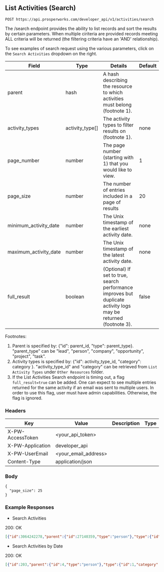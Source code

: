 ## List Activities (Search)

```POST https://api.prosperworks.com/developer_api/v1/activities/search```

The /search endpoint provides the ability to list records and sort the results by certain parameters. When multiple ciriteria are provided records meeting ALL criteria will be returned (the filtering criteria have an 'AND' relationship).

To see examples of search request using the various parameters, click on the `Search Activities` dropdown on the right.

|     Field             |      Type       |                               Details                                                                            | Default |
| --------------------- | --------------- | ---------------------------------------------------------------------------------------------------------------- | ------- |
| parent                | hash            | A hash describing the resource to which activities must belong (footnote 1).                                     |         |
| activity_types        | activity_type[] | The activity types to filter results on (footnote 1).                                                            | none    |
| page_number           | number          | The page number (starting with 1) that you would like to view.                                                   | 1       |
| page_size             | number          | The number of entries included in a page of results                                                              | 20      |
| minimum_activity_date | number          | The Unix timestamp of the earliest activity date.                                                                | none    |
| maximum_activity_date | number          | The Unix timestamp of the latest activity date.                                                                  | none    |
| full_result           | boolean         | (Optional) If set to true, search performance improves but duplicate activity logs may be returned (footnote 3). | false   |

Footnotes:
1. Parent is specified by: {"id": parent_id, "type": parent_type}. "parent_type" can be "lead", "person", "company", "opportunity", "project", "task". 
2. Activity types is specified by: {"id": activity_type_id, "category": category }. "activity_type_id" and "category" can be retrieved from `List Activity Types` under `Other Resources` folder.
3. If the List Activities Search endpoint is timing out, a flag `full_result=true` can be added. One can expect to see multiple entries returned for the same activity if an email was sent to multiple users. In order to use this flag, user must have admin capabilities. Otherwise, the flag is ignored.

### Headers

Key | Value | Description | Type
--- | --- | --- | ---
X-PW-AccessToken | <your_api_token> |  | 
X-PW-Application | developer_api |  | 
X-PW-UserEmail | <your_email_address> |  | 
Content-Type | application/json |  | 
### Body

```
{
  "page_size": 25
}
```
### Example Responses

- Search Activities

200: OK
```json
[{"id":3064242278,"parent":{"id":27140359,"type":"person"},"type":{"id":0,"category":"user"},"user_id":137658,"details":"This is the description of this note","activity_date":1496772355,"old_value":null,"new_value":null,"date_created":1496772355,"date_modified":1496772355},{"id":3061844454,"parent":{"id":9607580,"type":"company"},"type":{"id":190711,"category":"user"},"user_id":137658,"details":"This is an update","activity_date":1496710783,"old_value":null,"new_value":null,"date_created":1496710787,"date_modified":1496710783},{"id":3061588719,"parent":{"id":27140442,"type":"person"},"type":{"id":190711,"category":"user"},"user_id":137658,"details":"Demo call","activity_date":1496703593,"old_value":null,"new_value":null,"date_created":1496703597,"date_modified":1496703593},{"id":3061845284,"parent":{"id":9607580,"type":"company"},"type":{"id":190712,"category":"user"},"user_id":137658,"details":"Sales discussioin","activity_date":1496327400,"old_value":null,"new_value":null,"date_created":1496710806,"date_modified":1496327400},{"id":2826555341,"parent":{"id":8894157,"type":"lead"},"type":{"id":1,"category":"system"},"user_id":137658,"details":null,"activity_date":1489019921,"old_value":null,"new_value":null,"date_created":1489019921,"date_modified":1489019921},{"id":2826550854,"parent":{"id":8894157,"type":"lead"},"type":{"id":1,"category":"system"},"user_id":137658,"details":null,"activity_date":1489019860,"old_value":null,"new_value":null,"date_created":1489019860,"date_modified":1489019860},{"id":2826550639,"parent":{"id":8894157,"type":"lead"},"type":{"id":1,"category":"system"},"user_id":137658,"details":null,"activity_date":1489019856,"old_value":null,"new_value":null,"date_created":1489019856,"date_modified":1489019856},{"id":2693189358,"parent":{"id":23136297,"type":"person"},"type":{"id":194674,"category":"user"},"user_id":137658,"details":"Talked with assistant, will be back tomorrow","activity_date":1484706603,"old_value":null,"new_value":null,"date_created":1484706614,"date_modified":1484706603},{"id":2693184664,"parent":{"id":23136297,"type":"person"},"type":{"id":190711,"category":"user"},"user_id":137658,"details":"Discussed the new product feature","activity_date":1484706298,"old_value":null,"new_value":null,"date_created":1484706292,"date_modified":1484706292},{"id":2677929084,"parent":{"id":23136298,"type":"person"},"type":{"id":190711,"category":"user"},"user_id":137658,"details":"ertyfsxcvplkytet","activity_date":1484096559,"old_value":null,"new_value":null,"date_created":1484096557,"date_modified":1484096557}]
```
- Search Activities by Date

200: OK
```json
[{"id":203,"parent":{"id":4,"type":"person"},"type":{"id":1,"category":"system"},"user_id":2,"details":null,"activity_date":1516302332,"old_value":null,"new_value":null,"date_created":1516302332,"date_modified":1516302332}]
```